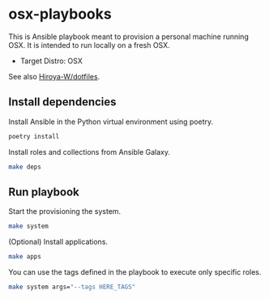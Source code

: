 # osx-playbooks

This is Ansible playbook meant to provision a personal machine running OSX.
It is intended to run locally on a fresh OSX.

- Target Distro: OSX

See also [Hiroya-W/dotfiles](https://github.com/Hiroya-W/dotfiles).

## Install dependencies

Install Ansible in the Python virtual environment using poetry.

```bash
poetry install
```

Install roles and collections from Ansible Galaxy.

```bash
make deps
```

## Run playbook

Start the provisioning the system.

```bash
make system
```

(Optional) Install applications.

```bash
make apps
```

You can use the tags defined in the playbook to execute only specific roles.

```bash
make system args="--tags HERE_TAGS"
```
